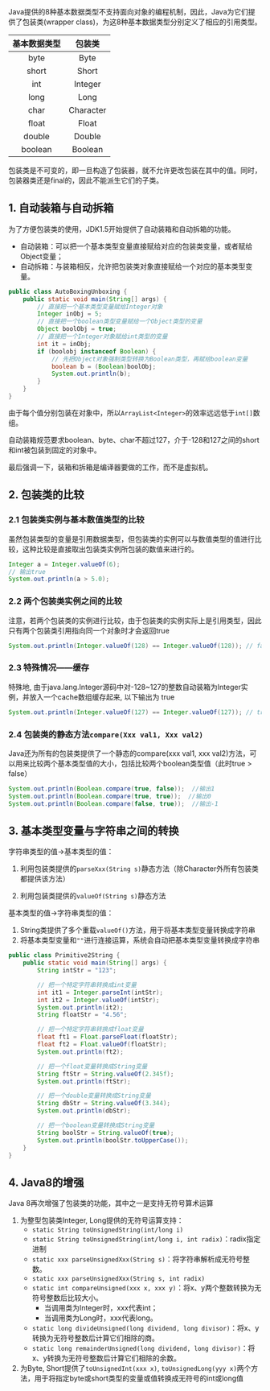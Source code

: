 Java提供的8种基本数据类型不支持面向对象的编程机制，因此，Java为它们提供了包装类(wrapper class)，为这8种基本数据类型分别定义了相应的引用类型。

| 基本数据类型 |  包装类   |
| :----------: | :-------: |
|     byte     |   Byte    |
|    short     |   Short   |
|     int      |  Integer  |
|     long     |   Long    |
|     char     | Character |
|    float     |   Float   |
|    double    |  Double   |
|   boolean    |  Boolean  |

包装类是不可变的，即一旦构造了包装器，就不允许更改包装在其中的值。同时，包装器类还是final的，因此不能派生它们的子类。

## 1. 自动装箱与自动拆箱

为了方便包装类的使用，JDK1.5开始提供了自动装箱和自动拆箱的功能。

- 自动装箱：可以把一个基本类型变量直接赋给对应的包装类变量，或者赋给Object变量；
- 自动拆箱：与装箱相反，允许把包装类对象直接赋给一个对应的基本类型变量。

```java
public class AutoBoxingUnboxing {
    public static void main(String[] args) {
        // 直接把一个基本类型变量赋给Integer对象
        Integer inObj = 5;
        // 直接把一个boolean类型变量赋给一个Object类型的变量
        Object boolObj = true;
        // 直接把一个Integer对象赋给int类型的变量
        int it = inObj;
        if (boolobj instanceof Boolean) {
            // 先把Object对象强制类型转换为Boolean类型，再赋给boolean变量
            boolean b = (Boolean)boolObj;
            System.out.println(b);
        }
    }
}
```

由于每个值分别包装在对象中，所以`ArrayList<Integer>`的效率远远低于`int[]`数组。

自动装箱规范要求boolean、byte、char不超过127，介于-128和127之间的short和int被包装到固定的对象中。

最后强调一下，装箱和拆箱是编译器要做的工作，而不是虚拟机。

## 2. 包装类的比较

### 2.1 包装类实例与基本数值类型的比较

虽然包装类型的变量是引用数据类型，但包装类的实例可以与数值类型的值进行比较，这种比较是直接取出包装类实例所包装的数值来进行的。

```java
Integer a = Integer.valueOf(6);
// 输出true
System.out.println(a > 5.0);
```

### 2.2 两个包装类实例之间的比较

注意，若两个包装类的实例进行比较，由于包装类的实例实际上是引用类型，因此只有两个包装类引用指向同一个对象时才会返回true

```java
System.out.println(Integer.valueOf(128) == Integer.valueOf(128)); // false
```

### 2.3 特殊情况——缓存

特殊地, 由于java.lang.Integer源码中对-128~127的整数自动装箱为Integer实例，并放入一个cache数组缓存起来, 以下输出为 true

```java
System.out.println(Integer.valueOf(127) == Integer.valueOf(127)); // true
```

### 2.4 包装类的静态方法`compare(Xxx val1, Xxx val2)`

Java还为所有的包装类提供了一个静态的compare(xxx val1, xxx val2)方法，可以用来比较两个基本类型值的大小，包括比较两个boolean类型值（此时true > false）

```java
System.out.println(Boolean.compare(true, false));  //输出1
System.out.println(Boolean.compare(true, true));  //输出0
System.out.println(Boolean.compare(false, true));  //输出-1
```

## 3. 基本类型变量与字符串之间的转换

字符串类型的值->基本类型的值：

1. 利用包装类提供的`parseXxx(String s)`静态方法（除Character外所有包装类都提供该方法）

2. 利用包装类提供的`valueOf(String s)`静态方法

基本类型的值->字符串类型的值：

1. String类提供了多个重载`valueOf()`方法，用于将基本类型变量转换成字符串
2. 将基本类型变量和`""`进行连接运算，系统会自动把基本类型变量转换成字符串

```java
public class Primitive2String {
    public static void main(String[] args) {
        String intStr = "123";

        // 把一个特定字符串转换成int变量
        int it1 = Integer.parseInt(intStr);
        int it2 = Integer.valueOf(intStr);
        System.out.println(it2);
        String floatStr = "4.56";

        // 把一个特定字符串转换成float变量
        float ft1 = Float.parseFloat(floatStr);
        float ft2 = Float.valueOf(floatStr);
        System.out.println(ft2);

        // 把一个float变量转换成String变量
        String ftStr = String.valueOf(2.345f);
        System.out.println(ftStr);

        // 把一个double变量转换成String变量
        String dbStr = String.valueOf(3.344);
        System.out.println(dbStr);

        // 把一个boolean变量转换成String变量
        String boolStr = String.valueOf(true);
        System.out.println(boolStr.toUpperCase());
    }
}
```

## 4. Java8的增强

Java 8再次增强了包装类的功能，其中之一是支持无符号算术运算

1. 为整型包装类Integer, Long提供的无符号运算支持：
    - `static String toUnsignedString(int/long i)`
    - `static String toUnsignedString(int/long i, int radix)`：radix指定进制
    - `static xxx parseUnsignedXxx(String s)`：将字符串解析成无符号整数。
    - `static xxx parseUnsignedXxx(String s, int radix)`
    - `static int compareUnsigned(xxx x, xxx y)`：将x、y两个整数转换为无符号整数后比较大小。
        - 当调用类为Integer时，xxx代表int；
        - 当调用类为Long时，xxx代表long。
    - `static long divideUnsigned(long dividend, long divisor)`：将x、y转换为无符号整数后计算它们相除的商。
    - `static long remainderUnsigned(long dividend, long divisor)`：将x、y转换为无符号整数后计算它们相除的余数。
2. 为Byte, Short提供了`toUnsignedInt(xxx x)`, `toUnsignedLong(yyy x)`两个方法，用于将指定byte或short类型的变量或值转换成无符号的int或long值

